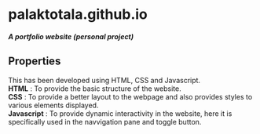 # palaktotala.github.io
##### A portfolio website (personal project)
## Properties
This has been developed using HTML, CSS and Javascript.\
**HTML** : To provide the basic structure of the website.\
**CSS** : To provide a better layout to the webpage and also provides styles to various elements displayed.\
**Javascript** : To provide dynamic interactivity in the website, here it is specifically used in the navvigation pane and toggle button.
